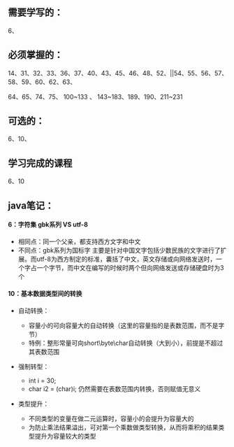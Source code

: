 ## 需要学写的：

6、   

## 必须掌握的：

14、31、32、33、36、37、40、43、45、46、48、52、||54、55、56、57、58、59、60、62、63、

64、65、74、75、 100~133 、 143~183、189、190、211~231

## 可选的：

6、10、



## 学习完成的课程

6、10



## java笔记：

####  6：字符集    gbk系列   VS   utf-8

- 相同点：同一个父亲，都支持西方文字和中文
- 不同点：gbk系列为国标字 主要是针对中国文字包括少数民族的文字进行了扩展。而utf-8为西方制定的标准，囊括了中文，英文存储或向网络发送时，一个字占一个字节，而中文在编写的时候时两个但向网络发送或存储硬盘时为3个

#### 10：基本数据类型间的转换

- 自动转换：

  * 容量小的可向容量大的自动转换（这里的容量指的是表数范围，而不是字节）
  * 特例：整形常量可向short\byte\char自动转换（大到小），前提是不超过其表数范围

- 强制转型：

  * int i = 30;
  * char i2 = (char)i;    仍然需要在表数范围内转换，否则赋值无意义

- 类型提升：

  * 不同类型的变量在做二元运算时，容量小的会提升为容量大的
  * 为防止乘法结果溢出，可对第一个乘数做类型转换，从而将乘积的结果类型提升为容量较大的类型
